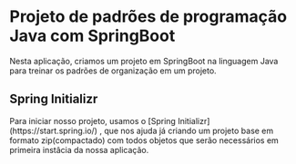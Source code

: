 # Projeto de padrões de programação Java com SpringBoot
<p>Nesta aplicação, criamos um projeto em SpringBoot na linguagem Java para treinar os padrões de organização em um projeto.

## Spring Initializr
<p> Para iniciar nosso projeto, usamos o [Spring Initializr] (https://start.spring.io/) , que nos ajuda já criando um projeto base em formato zip(compactado)  
com todos objetos que serão necessários em primeira instâcia da nossa aplicação.

